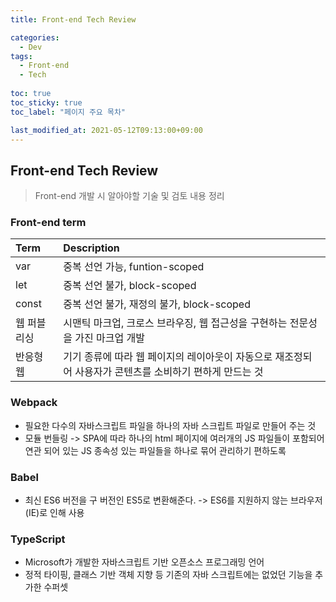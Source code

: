 ```yaml
---
title: Front-end Tech Review

categories:
  - Dev
tags:
  - Front-end
  - Tech
  
toc: true
toc_sticky: true
toc_label: "페이지 주요 목차"

last_modified_at: 2021-05-12T09:13:00+09:00
---
```


## Front-end Tech Review ##

> Front-end 개발 시 알아야할 기술 및 검토 내용 정리

### Front-end term ###

| Term | Description |
| :--- | :---------- |
| var  | 중복 선언 가능, funtion-scoped |
| let  | 중복 선언 불가, block-scoped |
| const | 중복 선언 불가, 재정의 불가, block-scoped |
| 웹 퍼블리싱 | 시맨틱 마크업, 크로스 브라우징, 웹 접근성을 구현하는 전문성을 가진 마크업 개발 |
| 반응형 웹 | 기기 종류에 따라 웹 페이지의 레이아웃이 자동으로 재조정되어 사용자가 콘텐츠를 소비하기 편하게 만드는 것 |

### Webpack ###

- 필요한 다수의 자바스크립트 파일을 하나의 자바 스크립트 파일로 만들어 주는 것
- 모듈 번들링 -> SPA에 따라 하나의 html 페이지에 여러개의 JS 파일들이 포함되어 연관 되어 있는 JS 종속성 있는 파일들을 하나로 묶어 관리하기 편하도록

### Babel ###

- 최신 ES6 버전을 구 버전인 ES5로 변환해준다. -> ES6를 지원하지 않는 브라우저 (IE)로 인해 사용

### TypeScript ###

- Microsoft가 개발한 자바스크립트 기반 오픈소스 프로그래밍 언어
- 정적 타이핑, 클래스 기반 객체 지향 등 기존의 자바 스크립트에는 없었던 기능을 추가한 수퍼셋
